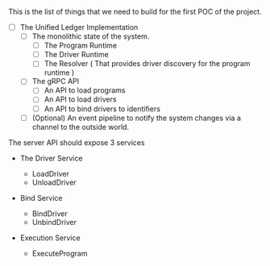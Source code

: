 This is the list of things that we need to build for the first POC of the project.

- [ ] The Unified Ledger Implementation
  - [ ] The monolithic state of the system.
    - [ ] The Program Runtime
    - [ ] The Driver Runtime
    - [ ] The Resolver ( That provides driver discovery for the program runtime )
  - [ ] The gRPC API
    - [ ] An API to load programs
    - [ ] An API to load drivers
    - [ ] An API to bind drivers to identifiers
  - [ ] (Optional) An event pipeline to notify the system changes via a channel to the outside world.

The server API should expose 3 services

- The Driver Service

  - LoadDriver
  - UnloadDriver

- Bind Service

  - BindDriver
  - UnbindDriver

- Execution Service
  - ExecuteProgram
